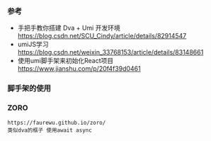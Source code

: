 ### 参考
* 手把手教你搭建 Dva + Umi 开发环境 https://blog.csdn.net/SCU_Cindy/article/details/82914547 
* umiJS学习 https://blog.csdn.net/weixin_33768153/article/details/83148661
* 使用umi脚手架来初始化React项目 https://www.jianshu.com/p/20f4f39d0461
 
### 脚手架的使用

### ZORO
    https://faurewu.github.io/zoro/
    类似dva的框子 使用await async


